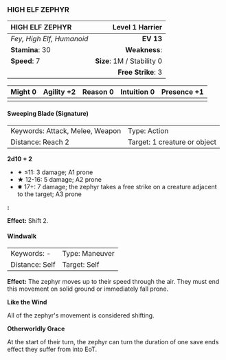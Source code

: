 ### HIGH ELF ZEPHYR

| HIGH ELF ZEPHYR           |        **Level 1 Harrier** |
| :------------------------ | -------------------------: |
| *Fey, High Elf, Humanoid* |                  **EV 13** |
| **Stamina**: 30           |              **Weakness**: |
| **Speed**: 7              | **Size**: 1M / Stability 0 |
|                           |         **Free Strike**: 3 |

| **Might** 0 | **Agility** +2 | **Reason** 0 | **Intuition** 0 | **Presence** +1 |
| ----------- | -------------- | ------------ | --------------- | --------------- |
|             |                |              |                 |                 |

#### Sweeping Blade (Signature)

|                                 |                              |
| :------------------------------ | :--------------------------- |
| Keywords: Attack, Melee, Weapon | Type: Action                 |
| Distance: Reach 2               | Target: 1 creature or object |

**2d10 + 2**

- ✦ ≤11: 3 damage; A1 prone
- ★ 12-16: 5 damage; A2 prone
- ✸ 17+: 7 damage; the zephyr takes a free strike on a creature adjacent to the target; A3 prone

**:**

**Effect:** Shift 2.

#### Windwalk

|                |                |
| :------------- | :------------- |
| Keywords: -    | Type: Maneuver |
| Distance: Self | Target: Self   |

**Effect:** The zephyr moves up to their speed through the air. They must end this movement on solid ground or immediately fall prone.

**Like the Wind**

All of the zephyr's movement is considered shifting.

**Otherworldly Grace**

At the start of their turn, the zephyr can turn the duration of one save ends effect they suffer from into EoT.
